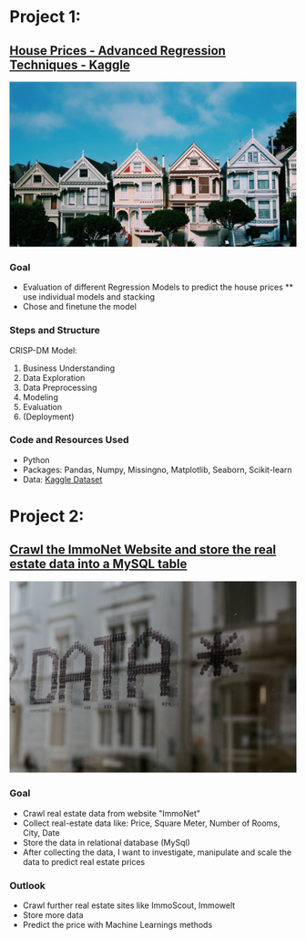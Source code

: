 
# Project 1:
## [House Prices - Advanced Regression Techniques - Kaggle](https://github.com/lukasmetz27/HousePricePrediction)

![](/images/kyle-mills-9AfzTdwrSbc-unsplash.jpg)

### Goal
* Evaluation of different Regression Models to predict the house prices 
** use individual models and stacking
* Chose and finetune the model

### Steps and Structure
CRISP-DM Model:
1. Business Understanding
2. Data Exploration
3. Data Preprocessing
4. Modeling 
5. Evaluation
6. (Deployment)

### Code and Resources Used
* Python
* Packages: Pandas, Numpy, Missingno, Matplotlib, Seaborn, Scikit-learn
* Data: [Kaggle Dataset](https://www.kaggle.com/competitions/house-prices-advanced-regression-techniques/data)


# Project 2:
## [Crawl the ImmoNet Website and store the real estate data into a MySQL table](https://github.com/lukasmetz27/CrawlerImmoNet)

![](/images/data.jpg)

### Goal 
* Crawl real estate data from website "ImmoNet"
* Collect real-estate data like: Price, Square Meter, Number of Rooms, City, Date
* Store the data in relational database (MySql)
* After collecting the data, I want to investigate, manipulate and scale the data to predict real estate prices

### Outlook
* Crawl further real estate sites like ImmoScout, Immowelt
* Store more data
* Predict the price with Machine Learnings methods

